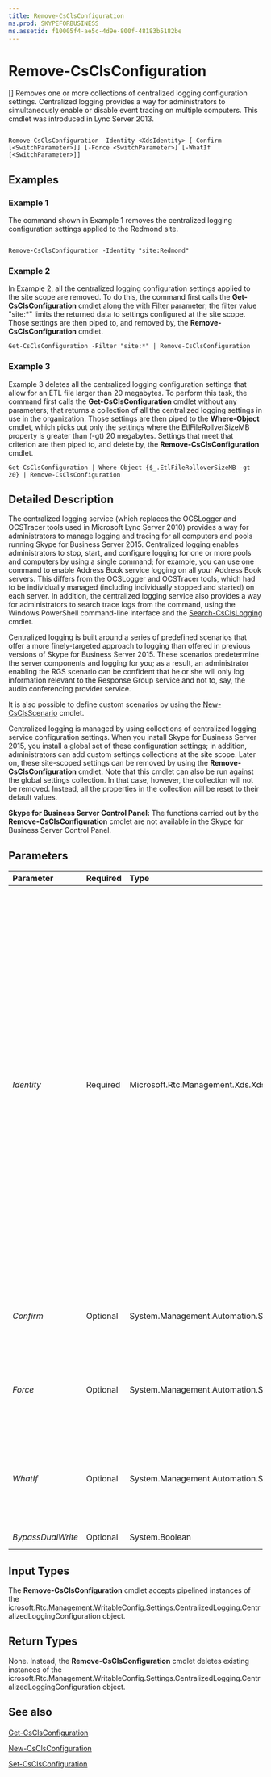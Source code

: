 ```yaml
---
title: Remove-CsClsConfiguration
ms.prod: SKYPEFORBUSINESS
ms.assetid: f10005f4-ae5c-4d9e-800f-48183b5182be
---
```



# Remove-CsClsConfiguration
[]
Removes one or more collections of centralized logging configuration settings. Centralized logging provides a way for administrators to simultaneously enable or disable event tracing on multiple computers. This cmdlet was introduced in Lync Server 2013.
  
    
    


```

Remove-CsClsConfiguration -Identity <XdsIdentity> [-Confirm [<SwitchParameter>]] [-Force <SwitchParameter>] [-WhatIf [<SwitchParameter>]]

```


## Examples
<a name="Examples"> </a>


### Example 1

The command shown in Example 1 removes the centralized logging configuration settings applied to the Redmond site.
  
    
    

```

Remove-CsClsConfiguration -Identity "site:Redmond"
```


### Example 2

In Example 2, all the centralized logging configuration settings applied to the site scope are removed. To do this, the command first calls the **Get-CsClsConfiguration** cmdlet along the with Filter parameter; the filter value "site:*" limits the returned data to settings configured at the site scope. Those settings are then piped to, and removed by, the **Remove-CsClsConfiguration** cmdlet.
  
    
    

```
Get-CsClsConfiguration -Filter "site:*" | Remove-CsClsConfiguration
```


### Example 3

Example 3 deletes all the centralized logging configuration settings that allow for an ETL file larger than 20 megabytes. To perform this task, the command first calls the **Get-CsClsConfiguration** cmdlet without any parameters; that returns a collection of all the centralized logging settings in use in the organization. Those settings are then piped to the **Where-Object** cmdlet, which picks out only the settings where the EtlFileRollverSizeMB property is greater than (-gt) 20 megabytes. Settings that meet that criterion are then piped to, and delete by, the **Remove-CsClsConfiguration** cmdlet.
  
    
    

```
Get-CsClsConfiguration | Where-Object {$_.EtlFileRolloverSizeMB -gt 20} | Remove-CsClsConfiguration
```


## Detailed Description
<a name="DetailedDescription"> </a>

The centralized logging service (which replaces the OCSLogger and OCSTracer tools used in Microsoft Lync Server 2010) provides a way for administrators to manage logging and tracing for all computers and pools running Skype for Business Server 2015. Centralized logging enables administrators to stop, start, and configure logging for one or more pools and computers by using a single command; for example, you can use one command to enable Address Book service logging on all your Address Book servers. This differs from the OCSLogger and OCSTracer tools, which had to be individually managed (including individually stopped and started) on each server. In addition, the centralized logging service also provides a way for administrators to search trace logs from the command, using the Windows PowerShell command-line interface and the  [Search-CsClsLogging](search-csclslogging.md) cmdlet.
  
    
    
Centralized logging is built around a series of predefined scenarios that offer a more finely-targeted approach to logging than offered in previous versions of Skype for Business Server 2015. These scenarios predetermine the server components and logging for you; as a result, an administrator enabling the RGS scenario can be confident that he or she will only log information relevant to the Response Group service and not to, say, the audio conferencing provider service.
  
    
    
It is also possible to define custom scenarios by using the  [New-CsClsScenario](new-csclsscenario.md) cmdlet.
  
    
    
Centralized logging is managed by using collections of centralized logging service configuration settings. When you install Skype for Business Server 2015, you install a global set of these configuration settings; in addition, administrators can add custom settings collections at the site scope. Later on, these site-scoped settings can be removed by using the **Remove-CsClsConfiguration** cmdlet. Note that this cmdlet can also be run against the global settings collection. In that case, however, the collection will not be removed. Instead, all the properties in the collection will be reset to their default values.
  
    
    
 **Skype for Business Server Control Panel:** The functions carried out by the **Remove-CsClsConfiguration** cmdlet are not available in the Skype for Business Server Control Panel.
  
    
    

## Parameters
<a name="DetailedDescription"> </a>



|**Parameter**|**Required**|**Type**|**Description**|
|:-----|:-----|:-----|:-----|
| _Identity_ <br/> |Required  <br/> |Microsoft.Rtc.Management.Xds.XdsIdentity  <br/> |Unique identifier for the collection of centralized logging configuration settings you want to remove. To remove the global settings use this syntax:  <br/>  `-Identity "global"` <br/> Note that the global policy cannot actually be removed. Instead, all of the policy properties will be reset to their default values.  <br/> To remove a collection configured at the site scope, use syntax similar to this:  <br/>  `-Identity "site:Redmond"` <br/> Note that you cannot use wildcards when specifying an Identity.  <br/> |
| _Confirm_ <br/> |Optional  <br/> |System.Management.Automation.SwitchParameter  <br/> |Prompts you for confirmation before executing the command.  <br/> |
| _Force_ <br/> |Optional  <br/> |System.Management.Automation.SwitchParameter  <br/> |Suppresses the display of any non-fatal error message that might occur when running the command.  <br/> |
| _WhatIf_ <br/> |Optional  <br/> |System.Management.Automation.SwitchParameter  <br/> |Describes what would happen if you executed the command without actually executing the command.  <br/> |
| _BypassDualWrite_ <br/> |Optional  <br/> |System.Boolean  <br/> |PARAMVALUE: $true | $false  <br/> |
   

## Input Types
<a name="InputTypes"> </a>

The **Remove-CsClsConfiguration** cmdlet accepts pipelined instances of the icrosoft.Rtc.Management.WritableConfig.Settings.CentralizedLogging.CentralizedLoggingConfiguration object.
  
    
    

## Return Types
<a name="ReturnTypes"> </a>

None. Instead, the **Remove-CsClsConfiguration** cmdlet deletes existing instances of the icrosoft.Rtc.Management.WritableConfig.Settings.CentralizedLogging.CentralizedLoggingConfiguration object.
  
    
    

## See also
<a name="ReturnTypes"> </a>


#### 


  
    
    
 [Get-CsClsConfiguration](get-csclsconfiguration.md)
  
    
    
 [New-CsClsConfiguration](new-csclsconfiguration.md)
  
    
    
 [Set-CsClsConfiguration](set-csclsconfiguration.md)

